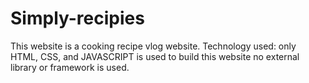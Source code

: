 # Simply-recipies
This website is a cooking recipe vlog website. Technology used: only HTML, CSS, and JAVASCRIPT is used to build this website no external library or framework is used. 
